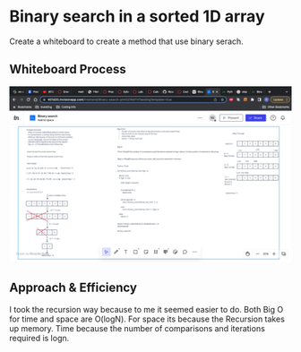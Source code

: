 # Binary search in a sorted 1D array
Create a whiteboard to create a method that use binary serach.

## Whiteboard Process
<!-- Embedded whiteboard image -->
![](./array-binary-search.png)

## Approach & Efficiency
<!-- What approach did you take? Discuss Why. What is the Big O space/time for this approach? -->
I took the recursion way because to me it seemed easier to do. Both Big O for time and space are O(logN). For space its because the
Recursion takes up memory. Time because the number of comparisons and iterations required is logn.
